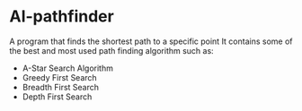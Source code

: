# AI-pathfinder
A program that finds the shortest path to a specific point
It contains some of the best and most used path finding algorithm such as:
* A-Star Search Algorithm
* Greedy First Search
* Breadth First Search
* Depth First Search
